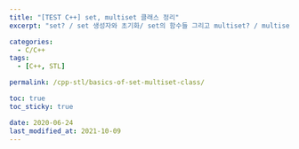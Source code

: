 ```yaml
---
title: "[TEST C++] set, multiset 클래스 정리"
excerpt: "set? / set 생성자와 초기화/ set의 함수들 그리고 multiset? / multiset 생성자와 초기화/ multiset의 함수들"

categories:
  - C/C++
tags:
  - [C++, STL]

permalink: /cpp-stl/basics-of-set-multiset-class/

toc: true
toc_sticky: true

date: 2020-06-24
last_modified_at: 2021-10-09
---
```

